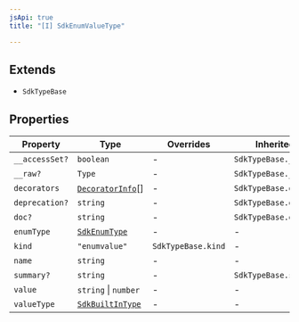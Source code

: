 ```yaml
---
jsApi: true
title: "[I] SdkEnumValueType"

---
```

## Extends

- `SdkTypeBase`

## Properties

| Property | Type | Overrides | Inherited from |
| ------ | ------ | ------ | ------ |
| `__accessSet?` | `boolean` | - | `SdkTypeBase.__accessSet` |
| `__raw?` | `Type` | - | `SdkTypeBase.__raw` |
| `decorators` | [`DecoratorInfo`](DecoratorInfo.md)[] | - | `SdkTypeBase.decorators` |
| `deprecation?` | `string` | - | `SdkTypeBase.deprecation` |
| `doc?` | `string` | - | `SdkTypeBase.doc` |
| `enumType` | [`SdkEnumType`](SdkEnumType.md) | - | - |
| `kind` | `"enumvalue"` | `SdkTypeBase.kind` | - |
| `name` | `string` | - | - |
| `summary?` | `string` | - | `SdkTypeBase.summary` |
| `value` | `string` \| `number` | - | - |
| `valueType` | [`SdkBuiltInType`](SdkBuiltInType.md) | - | - |
